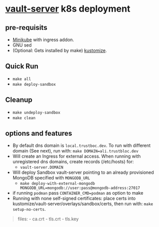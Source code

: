 # [vault-server](https://github.com/trustbloc/edge-service/tree/main/cmd/vault-server) k8s deployment #


## pre-requisits
* [Minikube](https://minikube.sigs.k8s.io/docs/start/) with ingress addon.
* GNU sed
* (Optional: Gets installed by make) [kustomize](https://kubectl.docs.kubernetes.io/installation/kustomize/).

## Quick Run
* `make all`
* `make deploy-sandbox`

## Cleanup
* `make undeploy-sandbox`
* `make clean`

## options and features
* By default dns domain is `local.trustboc.dev`. To run with different domain (See next), run with: `make DOMAIN=ali.trustbloc.dev`
* Will create an Ingress for external access. When running with unregistered dns domains, create records (/etc/hosts) for:
	- `vault-server.DOMAIN`
* Will deploy Sandbox vault-server pointing to an already provisioned MongoDB specified with `MONGODB_URL`
	- `make deploy-with-external-mongodb MONGODB_URL=mongodb://user:pass@mongodb-address:27017`
* if running `podman` pass `CONTAINER_CMD=podman` as option to make
* Running with none self-signed certificates: place certs into kustomize/vault-server/overlays/sandbox/certs, then run with: `make setup-no-certs`.
>files:
	- ca.crt
	- tls.crt
	- tls.key
